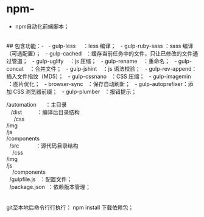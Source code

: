 # npm-
- npm自动化前端脚本；
<br />
## 包含功能：-
   - gulp-less      ：less 编译；
   - gulp-ruby-sass ：sass 编译（可选配置）；
   - gulp-cached    ：缓存当前任务中的文件，只让已修改的文件通过管道；
   - gulp-uglify    ：js 压缩；
   - gulp-rename    ：重命名；
   - gulp-concat    ：合并文件；
   - gulp-jshint    ：js 语法校验；
   - gulp-rev-append：插入文件指纹（MD5）；
   - gulp-cssnano   ：CSS 压缩；
   - gulp-imagemin  ：图片优化；
   - browser-sync   ：保存自动刷新；
   - gulp-autoprefixer：添加 CSS 浏览器前缀；
   - gulp-plumber   ：报错提示；
    
  /automation      ：主目录<br />
    /dist          ：编译后目录结构<br />
      /css<br />
      /img<br />
      /js<br />
      /components<br />
    /src           ：源代码目录结构<br />
      /css<br />
      /img<br />
      /js<br />
      /components<br />
    /gulpfile.js   ：配置文件；<br />
    /package.json  ：依赖版本管理；<br />
    <br />
    <br />
git至本地后命令行行执行： npm install 下载依赖包；
